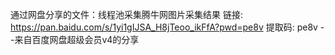 通过网盘分享的文件：线程池采集腾牛网图片采集结果
链接: https://pan.baidu.com/s/1yi1gIJSA_H8jTeoo_ikFfA?pwd=pe8v 提取码: pe8v 
--来自百度网盘超级会员v4的分享